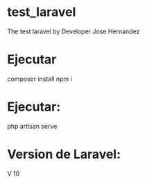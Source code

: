 # test_laravel
The test laravel by Developer Jose Hernandez

# Ejecutar
composer install
npm i

# Ejecutar:
php artisan serve

# Version de Laravel:
V 10
